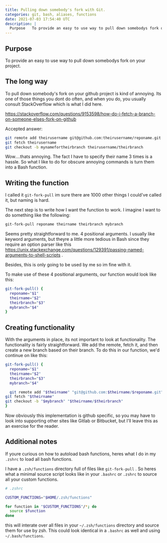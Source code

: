```yaml
---
title: Pulling down somebody's fork with Git.
categories: git, bash, aliases, functions
date: 2021-07-03 17:54:40 UTC
description: |
  Purpose   To provide an easy to use way to pull down somebodys fork on your project.       ...
---
```


## Purpose

To provide an easy to use way to pull down somebodys fork on your project.

## The long way

To pull down somebody's fork on your github project is kind of annoying. Its one of those things you dont do often, and when you do, you usually consult StackOverflow which is what I did here.

https://stackoverflow.com/questions/9153598/how-do-i-fetch-a-branch-on-someone-elses-fork-on-github

Accepted answer:

```bash
git remote add theirusername git@github.com:theirusername/reponame.git
git fetch theirusername
git checkout -b mynamefortheirbranch theirusername/theirbranch
```

Wow....thats annoying. The fact I have to specify their name 3 times is a hassle. So what I like to do for obscure annoying commands is turn them into a Bash function. 


## Writing the function

I called it `git-fork-pull` im sure there are 1000 other things I  could've called it, but naming is hard.

The next step is to write how I want the function to work. I imagine I want to do something like the following:

```bash
git-fork-pull reponame theirname theirbranch mybranch
```

Seems pretty straightforward to me. 4 positional arguments. I usually like keyword arguments, but theyre a little more tedious in Bash since they require an option parser like this https://unix.stackexchange.com/questions/129391/passing-named-arguments-to-shell-scripts . 

Besides, this is only going to be used by me so im fine with it.

To make use of these 4 positional arguments, our function would look like this:

```bash
git-fork-pull() {
  reponame="$1"
  theirname="$2"
  theirbranch="$3"
  mybranch="$4"
}
```

## Creating functionality

With the arguments in place, its not important to look at functionality. The functionality is fairly straightforward. We add the remote, fetch it, and then create a new branch based on their branch. To do this in our function, we'd continue on like this:


```bash
git-fork-pull() {
  reponame="$1"
  theirname="$2"
  theirbranch="$3"
  mybranch="$4"

  git remote add "$theirname" "git@github.com:$theirname/$reponame.git"
git fetch "$theirname"
git checkout -b "$mybranch" "$theirname/$theirbranch"
}
```

Now obviously this implementation is github specific, so you may have to look into supporting other sites like Gitlab or Bitbucket, but I'll leave this as an exercise for the reader.

## Additional notes

If youre curious on how to autoload bash functions, heres what I do in my `.zshrc` to load all bash functions.

I have a `.zsh/functions` directory full of files like `git-fork-pull` . So heres what a minimal source script looks like in your `.bashrc` or `.zshrc` to source all your custom functions.

```bash
# .zshrc

CUSTOM_FUNCTIONS="$HOME/.zsh/functions"

for function in "$CUSTOM_FUNCTIONS"/*; do
  source $function
done
```

this will interate over all files in your `~/.zsh/functions` directory and source them for use by zsh. This could look identical in a `.bashrc` as well and using `~/.bash/functions`.